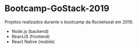 # Bootcamp-GoStack-2019

Projetos realizados durante o bootcamp da Rocketseat em 2019.

- Node.js (backend)
- ReactJS (frontend)
- React Native (mobile)

